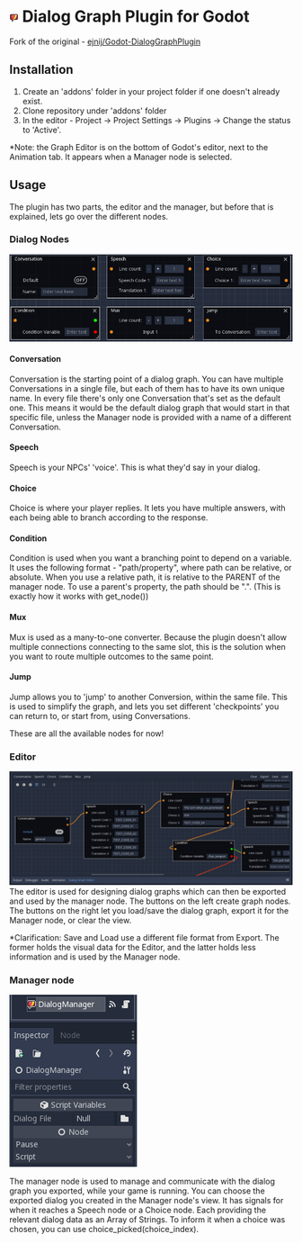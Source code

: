 # [![Plugin icon](icon.png)](https://github.com/ejnij/Godot-DialogGraphPlugin) Dialog Graph Plugin for Godot
Fork of the original - [ejnij/Godot-DialogGraphPlugin](https://github.com/ejnij/Godot-DialogGraphPlugin)

## Installation
1) Create an 'addons' folder in your project folder if one doesn't already exist.
2) Clone repository under 'addons' folder
3) In the editor - Project -> Project Settings -> Plugins -> Change the status to 'Active'.

*Note: the Graph Editor is on the bottom of Godot's editor, next to the Animation tab. It appears when a Manager node is selected.

## Usage
The plugin has two parts, the editor and the manager, but before that is explained, lets go over the different nodes.
### Dialog Nodes
[![Nodes](/nodes.png)](https://raw.githubusercontent.com/ejnij/Godot-DialogGraphPlugin/master/nodes.png)
#### Conversation
Conversation is the starting point of a dialog graph. You can have multiple Conversations in a single file, but each of them has to have its own unique name.
In every file there's only one Conversation that's set as the default one. This means it would be the default dialog graph that would start in that specific file, unless the Manager node is provided with a name of a different Conversation.
#### Speech
Speech is your NPCs' 'voice'. This is what they'd say in your dialog.
#### Choice
Choice is where your player replies. It lets you have multiple answers, with each being able to branch according to the response.
#### Condition
Condition is used when you want a branching point to depend on a variable. It uses the following format - "path/property", where path can be relative, or absolute. When you use a relative path, it is relative to the PARENT of the manager node.
To use a parent's property, the path should be ".". (This is exactly how it works with get_node())
#### Mux
Mux is used as a many-to-one converter. Because the plugin doesn't allow multiple connections connecting to the same slot, this is the solution when you want to route multiple outcomes to the same point.
#### Jump
Jump allows you to 'jump' to another Conversion, within the same file. This is used to simplify the graph, and lets you set different 'checkpoints' you can return to, or start from, using Conversations.

These are all the available nodes for now!

### Editor
[![Editor](/editor.png)](https://raw.githubusercontent.com/ejnij/Godot-DialogGraphPlugin/master/editor.png)
The editor is used for designing dialog graphs which can then be exported and used by the manager node.
The buttons on the left create graph nodes. The buttons on the right let you load/save the dialog graph, export it for the Manager node, or clear the view.

*Clarification: Save and Load use a different file format from Export. The former holds the visual data for the Editor, and the latter holds less information and is used by the Manager node.

### Manager node
[![Manager](/manager.png)](https://raw.githubusercontent.com/ejnij/Godot-DialogGraphPlugin/master/manager.png)

The manager node is used to manage and communicate with the dialog graph you exported, while your game is running.
You can choose the exported dialog you created in the Manager node's view.
It has signals for when it reaches a Speech node or a Choice node. Each providing the relevant dialog data as an Array of Strings.
To inform it when a choice was chosen, you can use choice_picked(choice_index).
